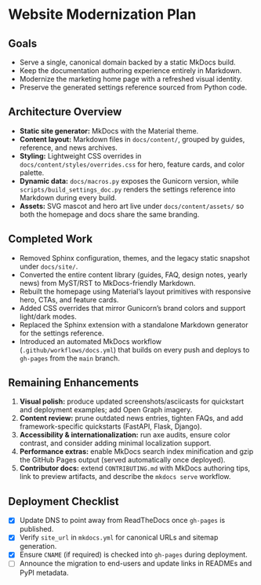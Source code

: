 # Website Modernization Plan

## Goals
- Serve a single, canonical domain backed by a static MkDocs build.
- Keep the documentation authoring experience entirely in Markdown.
- Modernize the marketing home page with a refreshed visual identity.
- Preserve the generated settings reference sourced from Python code.

## Architecture Overview
- **Static site generator:** MkDocs with the Material theme.
- **Content layout:** Markdown files in `docs/content/`, grouped by guides, reference, and news archives.
- **Styling:** Lightweight CSS overrides in `docs/content/styles/overrides.css` for hero, feature cards, and color palette.
- **Dynamic data:** `docs/macros.py` exposes the Gunicorn version, while `scripts/build_settings_doc.py` renders the settings reference into Markdown during every build.
- **Assets:** SVG mascot and hero art live under `docs/content/assets/` so both the homepage and docs share the same branding.

## Completed Work
- Removed Sphinx configuration, themes, and the legacy static snapshot under `docs/site/`.
- Converted the entire content library (guides, FAQ, design notes, yearly news) from MyST/RST to MkDocs-friendly Markdown.
- Rebuilt the homepage using Material’s layout primitives with responsive hero, CTAs, and feature cards.
- Added CSS overrides that mirror Gunicorn’s brand colors and support light/dark modes.
- Replaced the Sphinx extension with a standalone Markdown generator for the settings reference.
- Introduced an automated MkDocs workflow (`.github/workflows/docs.yml`) that builds on every push and deploys to `gh-pages` from the `main` branch.

## Remaining Enhancements
1. **Visual polish:** produce updated screenshots/asciicasts for quickstart and deployment examples; add Open Graph imagery.
2. **Content review:** prune outdated news entries, tighten FAQs, and add framework-specific quickstarts (FastAPI, Flask, Django).
3. **Accessibility & internationalization:** run axe audits, ensure color contrast, and consider adding minimal localization support.
4. **Performance extras:** enable MkDocs search index minification and gzip the GitHub Pages output (served automatically once deployed).
5. **Contributor docs:** extend `CONTRIBUTING.md` with MkDocs authoring tips, link to preview artifacts, and describe the `mkdocs serve` workflow.

## Deployment Checklist
- [x] Update DNS to point away from ReadTheDocs once `gh-pages` is published.
- [x] Verify `site_url` in `mkdocs.yml` for canonical URLs and sitemap generation.
- [x] Ensure `CNAME` (if required) is checked into `gh-pages` during deployment.
- [ ] Announce the migration to end-users and update links in READMEs and PyPI metadata.
